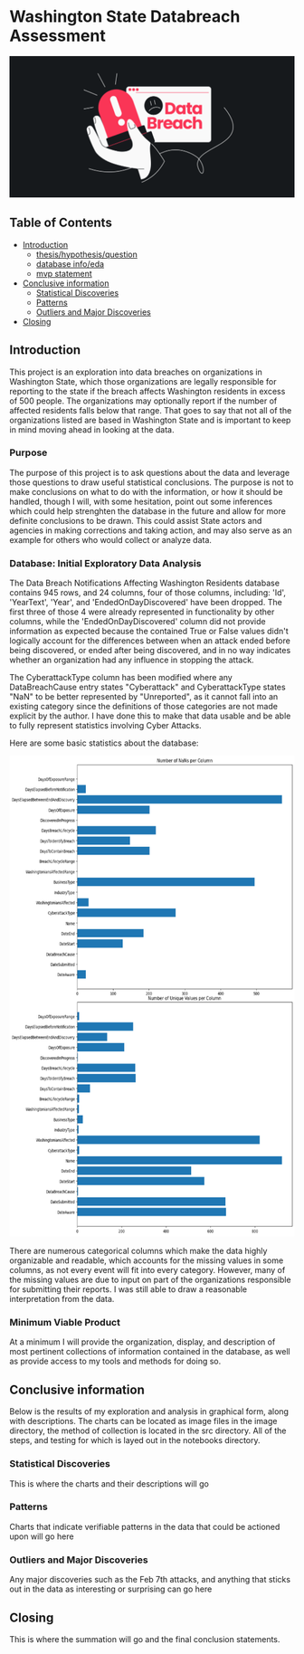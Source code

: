 # Washington State Databreach Assessment

<p align="left">
  <img src="images/Headerimg.png" width = 800 height = 250>
</p>

## Table of Contents
- [Introduction](#introduction)
  - [thesis/hypothesis/question](#thesis/hypothesis/question)
  - [database info/eda](#database-info/eda)
  - [mvp statement](#mvp-statement)
- [Conclusive information](#Conclusive-information)
  - [Statistical Discoveries](#Statistical-Discoveries)
  - [Patterns](#Patterns)
  - [Outliers and Major Discoveries](#Outliers-and-Major-Discoveries)
- [Closing](#Closing)
## Introduction

This project is an exploration into data breaches on organizations in Washington State, which those organizations are legally responsible for reporting to the state if the breach affects Washington residents in excess of 500 people. The organizations may optionally report if the number of affected residents falls below that range. That goes to say that not all of the organizations listed are based in Washington State and is important to keep in mind moving ahead in looking at the data.

### Purpose
The purpose of this project is to ask questions about the data and leverage those questions to draw useful statistical conclusions. The purpose is not to make conclusions on what to do with the information, or how it should be handled, though I will, with some hesitation, point out some inferences which could help strenghten the database in the future and allow for more definite conclusions to be drawn. This could assist State actors and agencies in making corrections and taking action, and may also serve as an example for others who would collect or analyze data.

### Database: Initial Exploratory Data Analysis
The Data Breach Notifications Affecting Washington Residents database contains 945 rows, and 24 columns, four of those columns, including: 'Id', 'YearText', 'Year', and 'EndedOnDayDiscovered' have been dropped. The first three of those 4 were already represented in functionality by other columns, while the 'EndedOnDayDiscovered' column did not provide information as expected because the contained True or False values didn't logically account for the differences between when an attack ended before being discovered, or ended after being discovered, and in no way indicates whether an organization had any influence in stopping the attack.

The CyberattackType column has been modified where any DataBreachCause entry states "Cyberattack" and CyberattackType states "NaN" to be better represented by "Unreported", as it cannot fall into an existing category since the definitions of those categories are not made explicit by the author. I have done this to make that data usable and be able to fully represent statistics involving Cyber Attacks.

Here are some basic statistics about the database:

<p align="left">
  <img src="images/data_stats.png" width = 700 height = 850>
</p>

There are numerous categorical columns which make the data highly organizable and readable, which accounts for the missing values in some columns, as not every event will fit into every category. However, many of the missing values are due to input on part of the organizations responsible for submitting their reports. I was still able to draw a reasonable interpretation from the data.
### Minimum Viable Product

At a minimum I will provide the organization, display, and description of most pertinent collections of information contained in the database, as well as provide access to my tools and methods for doing so.

## Conclusive information

Below is the results of my exploration and analysis in graphical form, along with descriptions. The charts can be located as image files in the image directory, the method of collection is located in the src directory. All of the steps, and testing for which is layed out in the notebooks directory.

### Statistical Discoveries

This is where the charts and their descriptions will go

### Patterns

Charts that indicate verifiable patterns in the data that could be actioned upon will go here

### Outliers and Major Discoveries

Any major discoveries such as the Feb 7th attacks, and anything that sticks out in the data as interesting or surprising can go here

## Closing

This is where the summation will go and the final conclusion statements.